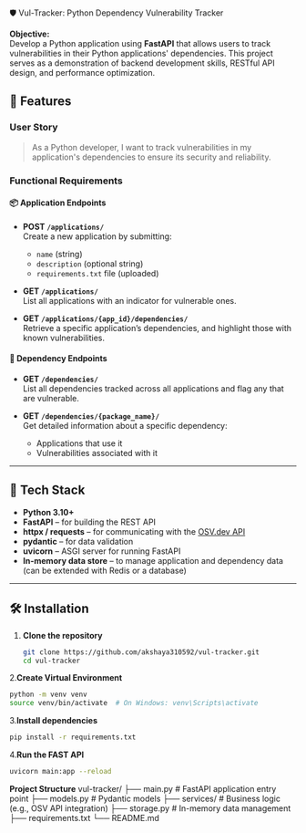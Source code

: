 🛡️ Vul-Tracker: Python Dependency Vulnerability Tracker

**Objective:**  
Develop a Python application using **FastAPI** that allows users to track vulnerabilities in their Python applications' dependencies. This project serves as a demonstration of backend development skills, RESTful API design, and performance optimization.

## 🚀 Features

### User Story
> As a Python developer, I want to track vulnerabilities in my application's dependencies to ensure its security and reliability.

### Functional Requirements

#### 📦 Application Endpoints

- **POST `/applications/`**  
  Create a new application by submitting:
  - `name` (string)
  - `description` (optional string)
  - `requirements.txt` file (uploaded)

- **GET `/applications/`**  
  List all applications with an indicator for vulnerable ones.

- **GET `/applications/{app_id}/dependencies/`**  
  Retrieve a specific application’s dependencies, and highlight those with known vulnerabilities.

#### 🧩 Dependency Endpoints

- **GET `/dependencies/`**  
  List all dependencies tracked across all applications and flag any that are vulnerable.

- **GET `/dependencies/{package_name}/`**  
  Get detailed information about a specific dependency:
  - Applications that use it
  - Vulnerabilities associated with it

---

## 🧰 Tech Stack

- **Python 3.10+**
- **FastAPI** – for building the REST API
- **httpx / requests** – for communicating with the [OSV.dev API](https://osv.dev)
- **pydantic** – for data validation
- **uvicorn** – ASGI server for running FastAPI
- **In-memory data store** – to manage application and dependency data (can be extended with Redis or a database)

---

## 🛠️ Installation

1. **Clone the repository**
   ```bash
   git clone https://github.com/akshaya310592/vul-tracker.git
   cd vul-tracker
   
2.**Create Virtual Environment**
  ```bash
  python -m venv venv
  source venv/bin/activate  # On Windows: venv\Scripts\activate
```

3.**Install dependencies**
  ```bash
  pip install -r requirements.txt
```

4.**Run the FAST API**
  ```bash
  uvicorn main:app --reload
```
**Project Structure**
  vul-tracker/
  ├── main.py                 # FastAPI application entry point
  ├── models.py               # Pydantic models
  ├── services/               # Business logic (e.g., OSV API integration)
  ├── storage.py              # In-memory data management
  ├── requirements.txt
  └── README.md







   
